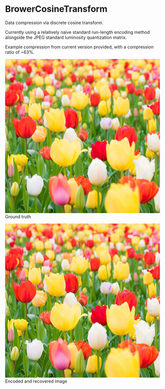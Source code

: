 # BrowerCosineTransform
Data compression via discrete cosine transform.

Currently using a relatively naive standard run-length encoding method alongside the JPEG standard luminosity quantization matrix.

Example compression from current version provided, with a compression ratio of ~63%.

![image](https://github.com/camelCase12/BrowerCosineTransform/blob/main/BrowerCosineTransform/flower.jpg)
Ground truth

![image](https://github.com/camelCase12/BrowerCosineTransform/blob/main/BrowerCosineTransform/output.jpg)
Encoded and recovered image
